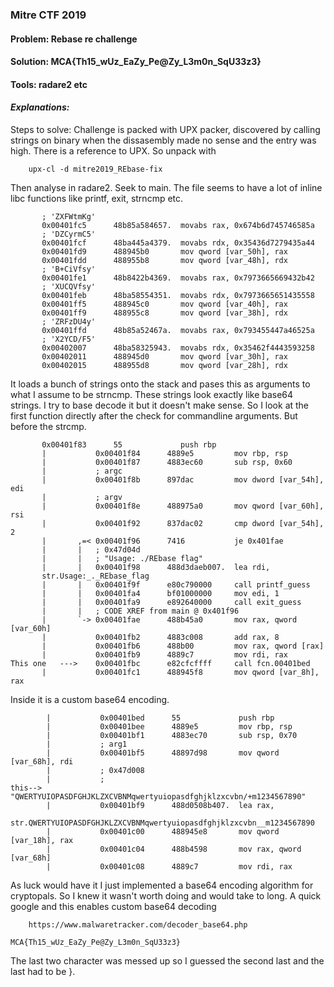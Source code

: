### Mitre CTF 2019
#### Problem: Rebase re challenge
#### Solution: MCA{Th15_wUz_EaZy_Pe@Zy_L3m0n_SqU33z3}
#### Tools: radare2 etc

#### _Explanations:_

Steps to solve:
Challenge is packed with UPX packer, discovered by calling strings on binary when the dissasembly made no sense and the entry was high. There is a reference to UPX. So unpack with

		upx-cl -d mitre2019_REbase-fix

Then analyse in radare2. Seek to main. The file seems to have a lot of inline libc functions like printf, exit, strncmp etc.

           ; 'ZXFWtmKg'
           0x00401fc5      48b85a584657.  movabs rax, 0x674b6d745746585a
           ; 'DZCyrmC5'
           0x00401fcf      48ba445a4379.  movabs rdx, 0x35436d7279435a44
           0x00401fd9      488945b0       mov qword [var_50h], rax
           0x00401fdd      488955b8       mov qword [var_48h], rdx
           ; 'B+CiVfsy'
           0x00401fe1      48b8422b4369.  movabs rax, 0x7973665669432b42
           ; 'XUCQVfsy'
           0x00401feb      48ba58554351.  movabs rdx, 0x7973665651435558
           0x00401ff5      488945c0       mov qword [var_40h], rax
           0x00401ff9      488955c8       mov qword [var_38h], rdx
           ; 'ZRFzDU4y'
           0x00401ffd      48b85a52467a.  movabs rax, 0x793455447a46525a
           ; 'X2YCD/F5'
           0x00402007      48ba58325943.  movabs rdx, 0x35462f4443593258
           0x00402011      488945d0       mov qword [var_30h], rax
           0x00402015      488955d8       mov qword [var_28h], rdx


It loads a bunch of strings onto the stack and pases this as arguments to what I assume to be strncmp. These strings look exactly like base64 strings.	I try to base decode it but it doesn't make sense. So I look at the first function directly after the check for commandline arguments. But before the	strcmp.

           0x00401f83      55             push rbp
           |           0x00401f84      4889e5         mov rbp, rsp
           |           0x00401f87      4883ec60       sub rsp, 0x60
           |           ; argc
           |           0x00401f8b      897dac         mov dword [var_54h], edi
           |           ; argv
           |           0x00401f8e      488975a0       mov qword [var_60h], rsi
           |           0x00401f92      837dac02       cmp dword [var_54h], 2
           |       ,=< 0x00401f96      7416           je 0x401fae
           |       |   ; 0x47d04d
           |       |   ; "Usage: ./REbase flag"
           |       |   0x00401f98      488d3daeb007.  lea rdi,
           str.Usage:_._REbase_flag
           |       |   0x00401f9f      e80c790000     call printf_guess
           |       |   0x00401fa4      bf01000000     mov edi, 1
           |       |   0x00401fa9      e892640000     call exit_guess
           |       |   ; CODE XREF from main @ 0x401f96
           |       `-> 0x00401fae      488b45a0       mov rax, qword [var_60h]
           |           0x00401fb2      4883c008       add rax, 8
           |           0x00401fb6      488b00         mov rax, qword [rax]
           |           0x00401fb9      4889c7         mov rdi, rax
    This one   --->    0x00401fbc      e82cfcffff     call fcn.00401bed
           |           0x00401fc1      488945f8       mov qword [var_8h], rax

Inside it is a custom base64 encoding.

			|           0x00401bed      55             push rbp
			|           0x00401bee      4889e5         mov rbp, rsp
			|           0x00401bf1      4883ec70       sub rsp, 0x70
			|           ; arg1
			|           0x00401bf5      48897d98       mov qword [var_68h], rdi
			|           ; 0x47d008
			|           ;
    this-->	 "QWERTYUIOPASDFGHJKLZXCVBNMqwertyuiopasdfghjklzxcvbn/+m1234567890"
			|           0x00401bf9      488d0508b407.  lea rax,
			str.QWERTYUIOPASDFGHJKLZXCVBNMqwertyuiopasdfghjklzxcvbn__m1234567890
			|           0x00401c00      488945e8       mov qword [var_18h], rax
			|           0x00401c04      488b4598       mov rax, qword [var_68h]
			|           0x00401c08      4889c7         mov rdi, rax

As luck would have it I just implemented a base64 encoding algorithm for cryptopals. So I knew it wasn't worth doing and would take to long. A quick google and this enables custom base64 decoding

		https://www.malwaretracker.com/decoder_base64.php

	MCA{Th15_wUz_EaZy_Pe@Zy_L3m0n_SqU33z3}

The last two character was messed up so I guessed the second last and the last had to be }.
